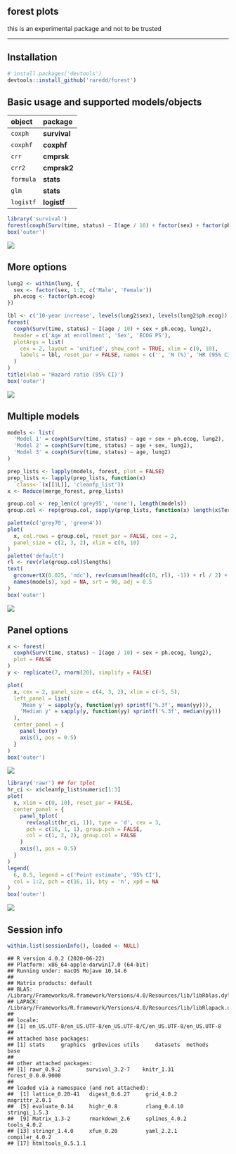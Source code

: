 <style>
img {
  max-height: 400px;
}
table {
  max-width: 500px;
}
</style>

## forest plots

this is an experimental package and not to be trusted

-----

## Installation

``` r
# install.packages('devtools')
devtools::install_github('raredd/forest')
```

## Basic usage and supported models/objects

| object               | package      |
| :------------------- | :----------- |
| <code>coxph</code>   | **survival** |
| <code>coxphf</code>  | **coxphf**   |
| <code>crr</code>     | **cmprsk**   |
| <code>crr2</code>    | **cmprsk2**  |
| <code>formula</code> | **stats**    |
| <code>glm</code>     | **stats**    |
| <code>logistf</code> | **logistf**  |

``` r
library('survival')
forest(coxph(Surv(time, status) ~ I(age / 10) + factor(sex) + factor(ph.ecog), lung))
box('outer')
```

<img src="inst/etc/basic-1.png" style="display: block; margin: auto;" />

## More options

``` r
lung2 <- within(lung, {
  sex <- factor(sex, 1:2, c('Male', 'Female'))
  ph.ecog <- factor(ph.ecog)
})

lbl <- c('10-year increase', levels(lung2$sex), levels(lung2$ph.ecog))
forest(
  coxph(Surv(time, status) ~ I(age / 10) + sex + ph.ecog, lung2),
  header = c('Age at enrollment', 'Sex', 'ECOG PS'),
  plotArgs = list(
    cex = 2, layout = 'unified', show_conf = TRUE, xlim = c(0, 10),
    labels = lbl, reset_par = FALSE, names = c('', 'N (%)', 'HR (95% CI)', 'p-value')
  )
)
title(xlab = 'Hazard ratio (95% CI)')
box('outer')
```

<img src="inst/etc/options-1.png" style="display: block; margin: auto;" />

## Multiple models

``` r
models <- list(
  'Model 1' = coxph(Surv(time, status) ~ age + sex + ph.ecog, lung2),
  'Model 2' = coxph(Surv(time, status) ~ age + sex, lung2),
  'Model 3' = coxph(Surv(time, status) ~ age, lung2)
)

prep_lists <- lapply(models, forest, plot = FALSE)
prep_lists <- lapply(prep_lists, function(x)
  `class<-`(x[[1L]], 'cleanfp_list'))
x <- Reduce(merge_forest, prep_lists)

group.col <- rep_len(c('grey95', 'none'), length(models))
group.col <- rep(group.col, sapply(prep_lists, function(x) length(x$Term)))

palette(c('grey70', 'green4'))
plot(
  x, col.rows = group.col, reset_par = FALSE, cex = 2,
  panel_size = c(2, 3, 2), xlim = c(0, 10)
)
palette('default')
rl <- rev(rle(group.col)$lengths)
text(
  grconvertX(0.025, 'ndc'), rev(cumsum(head(c(0, rl), -1)) + rl / 2) + 0.5,
  names(models), xpd = NA, srt = 90, adj = 0.5
)
box('outer')
```

<img src="inst/etc/multiple-1.png" style="display: block; margin: auto;" />

## Panel options

``` r
x <- forest(
  coxph(Surv(time, status) ~ I(age / 10) + sex + ph.ecog, lung2),
  plot = FALSE
)
y <- replicate(7, rnorm(20), simplify = FALSE)

plot(
  x, cex = 2, panel_size = c(4, 3, 2), xlim = c(-5, 5),
  left_panel = list(
    'Mean y' = sapply(y, function(yy) sprintf('%.3f', mean(yy))),
    'Median y' = sapply(y, function(yy) sprintf('%.3f', median(yy)))
  ),
  center_panel = {
    panel_box(y)
    axis(1, pos = 0.5)
  }
)
box('outer')
```

<img src="inst/etc/panel-1.png" style="display: block; margin: auto;" />

``` r
library('rawr') ## for tplot
hr_ci <- x$cleanfp_list$numeric[1:3]
plot(
  x, xlim = c(0, 10), reset_par = FALSE,
  center_panel = {
    panel_tplot(
      rev(asplit(hr_ci, 1)), type = 'd', cex = 3,
      pch = c(16, 1, 1), group.pch = FALSE,
      col = c(1, 2, 2), group.col = FALSE
    )
    axis(1, pos = 0.5)
  }
)
legend(
  6, 8.5, legend = c('Point estimate', '95% CI'),
  col = 1:2, pch = c(16, 1), bty = 'n', xpd = NA
)
box('outer')
```

<img src="inst/etc/tplot-1.png" style="display: block; margin: auto;" />

## Session info

``` r
within.list(sessionInfo(), loaded <- NULL)
```

    ## R version 4.0.2 (2020-06-22)
    ## Platform: x86_64-apple-darwin17.0 (64-bit)
    ## Running under: macOS Mojave 10.14.6
    ## 
    ## Matrix products: default
    ## BLAS:   /Library/Frameworks/R.framework/Versions/4.0/Resources/lib/libRblas.dylib
    ## LAPACK: /Library/Frameworks/R.framework/Versions/4.0/Resources/lib/libRlapack.dylib
    ## 
    ## locale:
    ## [1] en_US.UTF-8/en_US.UTF-8/en_US.UTF-8/C/en_US.UTF-8/en_US.UTF-8
    ## 
    ## attached base packages:
    ## [1] stats     graphics  grDevices utils     datasets  methods   base     
    ## 
    ## other attached packages:
    ## [1] rawr_0.9.2        survival_3.2-7    knitr_1.31        forest_0.0.0.9000
    ## 
    ## loaded via a namespace (and not attached):
    ##  [1] lattice_0.20-41   digest_0.6.27     grid_4.0.2        magrittr_2.0.1   
    ##  [5] evaluate_0.14     highr_0.8         rlang_0.4.10      stringi_1.5.3    
    ##  [9] Matrix_1.3-2      rmarkdown_2.6     splines_4.0.2     tools_4.0.2      
    ## [13] stringr_1.4.0     xfun_0.20         yaml_2.2.1        compiler_4.0.2   
    ## [17] htmltools_0.5.1.1
